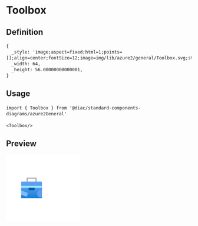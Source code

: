 # Toolbox

## Definition

```
{
  _style: 'image;aspect=fixed;html=1;points=[];align=center;fontSize=12;image=img/lib/azure2/general/Toolbox.svg;strokeColor=none;',
  _width: 64,
  _height: 56.00000000000001,
}
```

## Usage

```
import { Toolbox } from '@diac/standard-components-diagrams/azure2General'

<Toolbox/>
```

## Preview

<img src="./toolbox.png" width="200"/>
